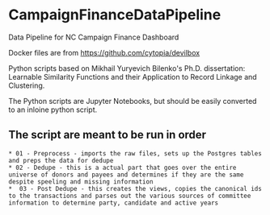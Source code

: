 # CampaignFinanceDataPipeline
Data Pipeline for NC Campaign Finance Dashboard

Docker files are from https://github.com/cytopia/devilbox

Python scripts based on Mikhail Yuryevich Bilenko's Ph.D. dissertation: Learnable Similarity Functions and their Application to Record Linkage and Clustering.

The Python scripts are Jupyter Notebooks, but should be easily converted to an inloine python script.

## The script are meant to be run in order
  
    * 01 - Preprocess - imports the raw files, sets up the Postgres tables and preps the data for dedupe
    * 02 - Dedupe - this is a actual part that goes over the entire universe of donors and payees and determines if they are the same despite speeling and missing information
    *  03 - Post Dedupe - this creates the views, copies the canonical ids to the transactions and parses out the various sources of committee information to determine party, candidate and active years
